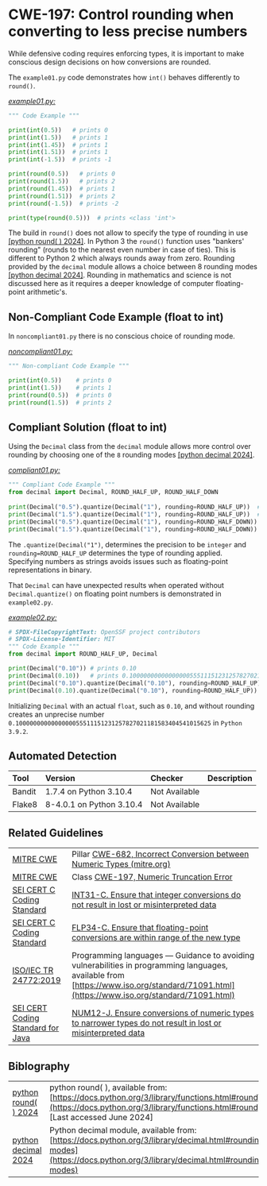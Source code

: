 # CWE-197: Control rounding when converting to less precise numbers

While defensive coding requires enforcing types, it is important to make conscious design decisions on how conversions are rounded.

The `example01.py` code demonstrates how `int()` behaves differently to `round()`.

[*example01.py:*](example01.py)

```py
""" Code Example """

print(int(0.5))   # prints 0
print(int(1.5))   # prints 1
print(int(1.45))  # prints 1
print(int(1.51))  # prints 1
print(int(-1.5))  # prints -1

print(round(0.5))   # prints 0
print(round(1.5))   # prints 2
print(round(1.45))  # prints 1
print(round(1.51))  # prints 2
print(round(-1.5))  # prints -2

print(type(round(0.5)))  # prints <class 'int'>

```

The build in `round()` does not allow to specify the type of rounding in use [[python round( ) 2024]](https://docs.python.org/3/library/functions.html#round). In Python 3 the `round()` function uses "bankers' rounding" (rounds to the nearest even number in case of ties). This is different to Python 2 which always rounds away from zero. Rounding provided by the `decimal` module allows a choice between 8 rounding modes [[python decimal 2024]](https://docs.python.org/3/library/decimal.html#rounding-modes). Rounding in mathematics and science is not discussed here as it requires a deeper knowledge of computer floating-point arithmetic's.

## Non-Compliant Code Example (float to int)

In `noncompliant01.py` there is no conscious choice of rounding mode.

[*noncompliant01.py:*](noncompliant01.py)

```py
""" Non-compliant Code Example """

print(int(0.5))    # prints 0
print(int(1.5))    # prints 1
print(round(0.5))  # prints 0
print(round(1.5))  # prints 2
```

## Compliant Solution (float to int)

Using the `Decimal` class from the `decimal` module allows more control over rounding by choosing one of the `8` rounding modes [[python decimal 2024]](https://docs.python.org/3/library/decimal.html#rounding-modes).

[*compliant01.py:*](compliant01.py)

```py
""" Compliant Code Example """
from decimal import Decimal, ROUND_HALF_UP, ROUND_HALF_DOWN
 
print(Decimal("0.5").quantize(Decimal("1"), rounding=ROUND_HALF_UP))  # prints 1
print(Decimal("1.5").quantize(Decimal("1"), rounding=ROUND_HALF_UP))  # prints 2
print(Decimal("0.5").quantize(Decimal("1"), rounding=ROUND_HALF_DOWN))  # prints 0
print(Decimal("1.5").quantize(Decimal("1"), rounding=ROUND_HALF_DOWN))  # prints 1
```

The `.quantize(Decimal("1")`, determines the precision to be `integer` and `rounding=ROUND_HALF_UP` determines the type of rounding applied. Specifying numbers as strings avoids issues such as floating-point representations in binary.

That `Decimal` can have unexpected results when operated without `Decimal.quantize()` on floating point numbers is demonstrated in `example02.py`.

[*example02.py:*](example02.py)

```py
# SPDX-FileCopyrightText: OpenSSF project contributors
# SPDX-License-Identifier: MIT
""" Code Example """
from decimal import ROUND_HALF_UP, Decimal

print(Decimal("0.10")) # prints 0.10
print(Decimal(0.10))   # prints 0.1000000000000000055511151231257827021181583404541015625
print(Decimal("0.10").quantize(Decimal("0.10"), rounding=ROUND_HALF_UP)) # prints 0.10
print(Decimal(0.10).quantize(Decimal("0.10"), rounding=ROUND_HALF_UP)) # prints 0.10
```

Initializing `Decimal` with an actual `float`, such as `0.10`, and without rounding creates an unprecise number `0.1000000000000000055511151231257827021181583404541015625` in `Python 3.9.2`.

## Automated Detection

|Tool|Version|Checker|Description|
|:---|:---|:---|:---|
|Bandit|1.7.4 on Python 3.10.4|Not Available||
|Flake8|8-4.0.1 on Python 3.10.4|Not Available||

## Related Guidelines

|||
|:---|:---|
|[MITRE CWE](http://cwe.mitre.org/)|Pillar [CWE-682, Incorrect Conversion between Numeric Types (mitre.org)](http://cwe.mitre.org/data/definitions/682.html)|
|[MITRE CWE](http://cwe.mitre.org/)|Class [CWE-197, Numeric Truncation Error](https://cwe.mitre.org/data/definitions/197.html)|
|[SEI CERT C Coding Standard](https://wiki.sei.cmu.edu/confluence/display/c/SEI+CERT+C+Coding+Standard)|[INT31-C. Ensure that integer conversions do not result in lost or misinterpreted data](https://wiki.sei.cmu.edu/confluence/display/c/INT31-C.+Ensure+that+integer+conversions+do+not+result+in+lost+or+misinterpreted+data)|
|[SEI CERT C Coding Standard](https://wiki.sei.cmu.edu/confluence/display/c/SEI+CERT+C+Coding+Standard)|[FLP34-C. Ensure that floating-point conversions are within range of the new type](https://wiki.sei.cmu.edu/confluence/display/c/FLP34-C.+Ensure+that+floating-point+conversions+are+within+range+of+the+new+type)|
|[ISO/IEC TR 24772:2019](https://www.iso.org/standard/71091.html)|Programming languages — Guidance to avoiding vulnerabilities in programming languages, available from [https://www.iso.org/standard/71091.html](https://www.iso.org/standard/71091.html)|
|[SEI CERT Coding Standard for Java](https://wiki.sei.cmu.edu/confluence/display/java/SEI+CERT+Oracle+Coding+Standard+for+Java)|[NUM12-J. Ensure conversions of numeric types to narrower types do not result in lost or misinterpreted data](https://wiki.sei.cmu.edu/confluence/display/java/NUM12-J.+Ensure+conversions+of+numeric+types+to+narrower+types+do+not+result+in+lost+or+misinterpreted+data)|

## Biblography

|||
|:---|:---|
|[python round( ) 2024](https://docs.python.org/3/library/functions.html#round)|python round( ), available from: [https://docs.python.org/3/library/functions.html#round](https://docs.python.org/3/library/functions.html#round), [Last  accessed June 2024] |
|[python decimal 2024](https://docs.python.org/3/library/decimal.html#rounding-modes)|Python decimal module, available from: [https://docs.python.org/3/library/decimal.html#rounding-modes](https://docs.python.org/3/library/decimal.html#rounding-modes)|
